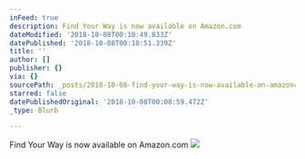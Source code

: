 ```yaml
---
inFeed: true
description: Find Your Way is now available on Amazon.com
dateModified: '2018-10-08T00:10:49.833Z'
datePublished: '2018-10-08T00:10:51.339Z'
title: ''
author: []
publisher: {}
via: {}
sourcePath: _posts/2018-10-08-find-your-way-is-now-available-on-amazoncom.md
starred: false
datePublishedOriginal: '2018-10-08T00:08:59.472Z'
_type: Blurb

---
```

Find Your Way is now available on Amazon.com
![](https://the-grid-user-content.s3-us-west-2.amazonaws.com/5c0856e3-e0ca-4a54-bea3-7a900f5559f8.jpg)
